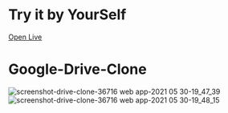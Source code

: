 # Try it by YourSelf
[Open Live](https://drive-clone-36716.web.app/)

# Google-Drive-Clone

![screenshot-drive-clone-36716 web app-2021 05 30-19_47_39](https://user-images.githubusercontent.com/71871246/120107932-8ec23900-c180-11eb-95d2-594012907745.png)
![screenshot-drive-clone-36716 web app-2021 05 30-19_48_15](https://user-images.githubusercontent.com/71871246/120107933-91249300-c180-11eb-9a5d-ff48a8cfbe83.png)
